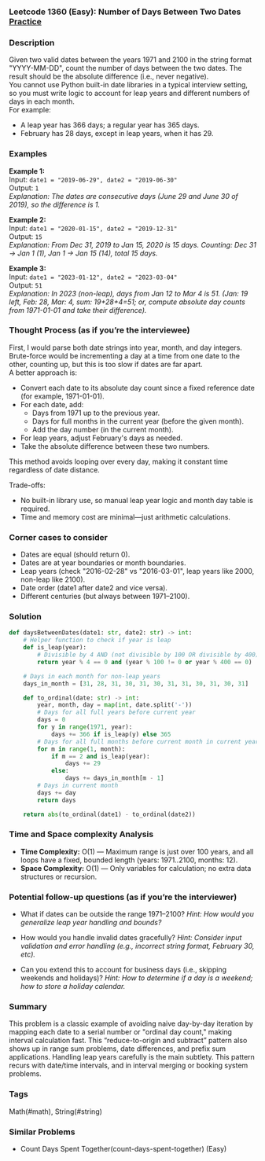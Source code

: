 ### Leetcode 1360 (Easy): Number of Days Between Two Dates [Practice](https://leetcode.com/problems/number-of-days-between-two-dates)

### Description  
Given two valid dates between the years 1971 and 2100 in the string format "YYYY-MM-DD", count the number of days between the two dates. The result should be the absolute difference (i.e., never negative).  
You cannot use Python built-in date libraries in a typical interview setting, so you must write logic to account for leap years and different numbers of days in each month.  
For example:  
- A leap year has 366 days; a regular year has 365 days.  
- February has 28 days, except in leap years, when it has 29.

### Examples  

**Example 1:**  
Input: `date1 = "2019-06-29", date2 = "2019-06-30"`  
Output: `1`  
*Explanation: The dates are consecutive days (June 29 and June 30 of 2019), so the difference is 1.*

**Example 2:**  
Input: `date1 = "2020-01-15", date2 = "2019-12-31"`  
Output: `15`  
*Explanation: From Dec 31, 2019 to Jan 15, 2020 is 15 days. Counting: Dec 31 → Jan 1 (1), Jan 1 → Jan 15 (14), total 15 days.*

**Example 3:**  
Input: `date1 = "2023-01-12", date2 = "2023-03-04"`  
Output: `51`  
*Explanation: In 2023 (non-leap), days from Jan 12 to Mar 4 is 51. (Jan: 19 left, Feb: 28, Mar: 4, sum: 19+28+4=51; or, compute absolute day counts from 1971-01-01 and take their difference).*

### Thought Process (as if you’re the interviewee)  
First, I would parse both date strings into year, month, and day integers.  
Brute-force would be incrementing a day at a time from one date to the other, counting up, but this is too slow if dates are far apart.  
A better approach is:  
- Convert each date to its absolute day count since a fixed reference date (for example, 1971-01-01).
- For each date, add:
  - Days from 1971 up to the previous year.
  - Days for full months in the current year (before the given month).
  - Add the day number (in the current month).
- For leap years, adjust February's days as needed.
- Take the absolute difference between these two numbers.

This method avoids looping over every day, making it constant time regardless of date distance.

Trade-offs:
- No built-in library use, so manual leap year logic and month day table is required.
- Time and memory cost are minimal—just arithmetic calculations.

### Corner cases to consider  
- Dates are equal (should return 0).
- Dates are at year boundaries or month boundaries.
- Leap years (check "2016-02-28" vs "2016-03-01", leap years like 2000, non-leap like 2100).
- Date order (date1 after date2 and vice versa).
- Different centuries (but always between 1971–2100).

### Solution

```python
def daysBetweenDates(date1: str, date2: str) -> int:
    # Helper function to check if year is leap
    def is_leap(year):
        # Divisible by 4 AND (not divisible by 100 OR divisible by 400)
        return year % 4 == 0 and (year % 100 != 0 or year % 400 == 0)

    # Days in each month for non-leap years
    days_in_month = [31, 28, 31, 30, 31, 30, 31, 31, 30, 31, 30, 31]

    def to_ordinal(date: str) -> int:
        year, month, day = map(int, date.split('-'))
        # Days for all full years before current year
        days = 0
        for y in range(1971, year):
            days += 366 if is_leap(y) else 365
        # Days for all full months before current month in current year
        for m in range(1, month):
            if m == 2 and is_leap(year):
                days += 29
            else:
                days += days_in_month[m - 1]
        # Days in current month
        days += day
        return days

    return abs(to_ordinal(date1) - to_ordinal(date2))
```

### Time and Space complexity Analysis  

- **Time Complexity:** O(1) — Maximum range is just over 100 years, and all loops have a fixed, bounded length (years: 1971..2100, months: 12).
- **Space Complexity:** O(1) — Only variables for calculation; no extra data structures or recursion.

### Potential follow-up questions (as if you’re the interviewer)  

- What if dates can be outside the range 1971–2100?
  *Hint: How would you generalize leap year handling and bounds?*

- How would you handle invalid dates gracefully?
  *Hint: Consider input validation and error handling (e.g., incorrect string format, February 30, etc).*

- Can you extend this to account for business days (i.e., skipping weekends and holidays)?
  *Hint: How to determine if a day is a weekend; how to store a holiday calendar.*

### Summary
This problem is a classic example of avoiding naive day-by-day iteration by mapping each date to a serial number or "ordinal day count," making interval calculation fast. This “reduce-to-origin and subtract” pattern also shows up in range sum problems, date differences, and prefix sum applications. Handling leap years carefully is the main subtlety. This pattern recurs with date/time intervals, and in interval merging or booking system problems.

### Tags
Math(#math), String(#string)

### Similar Problems
- Count Days Spent Together(count-days-spent-together) (Easy)